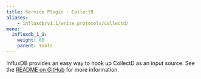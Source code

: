 ```yaml
---
title: Service Plugin - CollectD
aliases:
    - influxdb/v1.1/write_protocols/collectd/
menu:
  influxdb_1_1:
    weight: 80
    parent: tools
---
```


InfluxDB provides an easy way to hook up CollectD as an input source.
See the [README on GitHub](https://github.com/influxdata/influxdb/blob/master/services/collectd/README.md) for more information.
